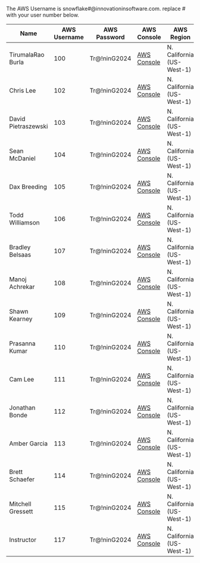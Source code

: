 The AWS Username is snowflake#@innovationinsoftware.com.
replace # with your user number below.

| Name                  | AWS Username                             | AWS Password     | AWS Console                                           | AWS Region             |
|-----------------------|------------------------------------------|------------------|-------------------------------------------------------|------------------------|
| TirumalaRao Burla     | 100                                      | Tr@!ninG2024     | [AWS Console](https://d-91672d0af2.awsapps.com/start) | N. California (US-West-1) |
| Chris Lee             | 102                                      | Tr@!ninG2024     | [AWS Console](https://d-91672d0af2.awsapps.com/start) | N. California (US-West-1) |
| David Pietraszewski   | 103                                      | Tr@!ninG2024     | [AWS Console](https://d-91672d0af2.awsapps.com/start) | N. California (US-West-1) |
| Sean McDaniel         | 104                                      | Tr@!ninG2024     | [AWS Console](https://d-91672d0af2.awsapps.com/start) | N. California (US-West-1) |
| Dax Breeding          | 105                                      | Tr@!ninG2024     | [AWS Console](https://d-91672d0af2.awsapps.com/start) | N. California (US-West-1) |
| Todd Williamson       | 106                                      | Tr@!ninG2024     | [AWS Console](https://d-91672d0af2.awsapps.com/start) | N. California (US-West-1) |
| Bradley Belsaas       | 107                                      | Tr@!ninG2024     | [AWS Console](https://d-91672d0af2.awsapps.com/start) | N. California (US-West-1) |
| Manoj Achrekar        | 108                                      | Tr@!ninG2024     | [AWS Console](https://d-91672d0af2.awsapps.com/start) | N. California (US-West-1) |
| Shawn Kearney         | 109                                      | Tr@!ninG2024     | [AWS Console](https://d-91672d0af2.awsapps.com/start) | N. California (US-West-1) |
| Prasanna Kumar        | 110                                      | Tr@!ninG2024     | [AWS Console](https://d-91672d0af2.awsapps.com/start) | N. California (US-West-1) |
| Cam Lee               | 111                                      | Tr@!ninG2024     | [AWS Console](https://d-91672d0af2.awsapps.com/start) | N. California (US-West-1) |
| Jonathan Bonde        | 112                                      | Tr@!ninG2024     | [AWS Console](https://d-91672d0af2.awsapps.com/start) | N. California (US-West-1) |
| Amber Garcia          | 113                                      | Tr@!ninG2024     | [AWS Console](https://d-91672d0af2.awsapps.com/start) | N. California (US-West-1) |
| Brett Schaefer        | 114                                      | Tr@!ninG2024     | [AWS Console](https://d-91672d0af2.awsapps.com/start) | N. California (US-West-1) |
| Mitchell Gressett     | 115                                      | Tr@!ninG2024     | [AWS Console](https://d-91672d0af2.awsapps.com/start) | N. California (US-West-1) |
| Instructor            | 117                                      | Tr@!ninG2024     | [AWS Console](https://d-91672d0af2.awsapps.com/start) | N. California (US-West-1) |
